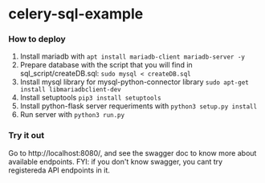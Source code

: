 # celery-sql-example

### How to deploy

1. Install mariadb with `apt install mariadb-client mariadb-server -y`
2. Prepare database with the script that you will find in sql_script/createDB.sql: `sudo mysql < createDB.sql`
3. Install mysql library for mysql-python-connector library `sudo apt-get install libmariadbclient-dev`
4. Install setuptools `pip3 install setuptools`
5. Install python-flask server requeriments with `python3 setup.py install`
6. Run server with `python3 run.py`

### Try it out
Go to http://localhost:8080/, and see the swagger doc to know more about available endpoints.
FYI: if you don't know swagger, you cant try registereda API endpoints in it.
